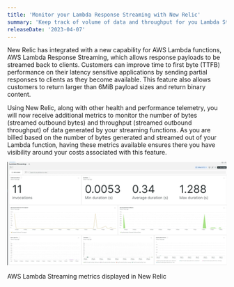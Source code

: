 ```yaml
---
title: 'Monitor your Lambda Response Streaming with New Relic'
summary: 'Keep track of volume of data and throughput for you Lambda Streaming function and prevent unexpected overages '
releaseDate: '2023-04-07'
---
```


New Relic has integrated with a new capability for AWS Lambda functions, AWS Lambda Response Streaming, which allows response payloads to be streamed back to clients. Customers can improve time to first byte (TTFB) performance on their latency sensitive applications by sending partial responses to clients as they become available. This feature also allows customers to return larger than 6MiB payload sizes and return binary content.
 
Using New Relic, along with other health and performance telemetry, you will now receive additional metrics to monitor the number of bytes (streamed outbound bytes) and throughput (streamed outbound throughput) of data generated by your streaming functions. As you are billed based on the number of bytes generated and streamed out of your Lambda function, having these metrics available ensures there you have visibility around your costs associated with this feature.

![AWS Lambda Streaming metrics displayed in New Relic](./images/LambdaStreaming.webp "AWS Lambda Streaming metrics displayed in New Relic")
<figcaption>AWS Lambda Streaming metrics displayed in New Relic</figcaption>
